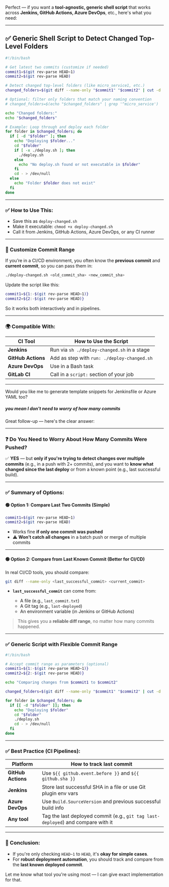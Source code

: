 Perfect — if you want a **tool-agnostic, generic shell script** that works across **Jenkins, GitHub Actions, Azure DevOps**, etc., here's what you need:

---

## ✅ Generic Shell Script to Detect Changed Top-Level Folders

```bash
#!/bin/bash

# Get latest two commits (customize if needed)
commit1=$(git rev-parse HEAD~1)
commit2=$(git rev-parse HEAD)

# Detect changed top-level folders (like micro_service1, etc.)
changed_folders=$(git diff --name-only "$commit1" "$commit2" | cut -d '/' -f1 | sort -u)

# Optional: filter only folders that match your naming convention
# changed_folders=$(echo "$changed_folders" | grep '^micro_service')

echo "Changed folders:"
echo "$changed_folders"

# Example: Loop through and deploy each folder
for folder in $changed_folders; do
  if [ -d "$folder" ]; then
    echo "Deploying $folder..."
    cd "$folder"
    if [ -x ./deploy.sh ]; then
      ./deploy.sh
    else
      echo "No deploy.sh found or not executable in $folder"
    fi
    cd - > /dev/null
  else
    echo "Folder $folder does not exist"
  fi
done
```

---

### ✅ How to Use This:

* Save this as `deploy-changed.sh`
* Make it executable: `chmod +x deploy-changed.sh`
* Call it from Jenkins, GitHub Actions, Azure DevOps, or any CI runner

---

### 🔧 Customize Commit Range

If you’re in a CI/CD environment, you often know the **previous commit** and **current commit**, so you can pass them in:

```bash
./deploy-changed.sh <old_commit_sha> <new_commit_sha>
```

Update the script like this:

```bash
commit1=${1:-$(git rev-parse HEAD~1)}
commit2=${2:-$(git rev-parse HEAD)}
```

So it works both interactively and in pipelines.

---

### 🌍 Compatible With:

| CI Tool            | How to Use the Script                       |
| ------------------ | ------------------------------------------- |
| **Jenkins**        | Run via `sh ./deploy-changed.sh` in a stage |
| **GitHub Actions** | Add as step with `run: ./deploy-changed.sh` |
| **Azure DevOps**   | Use in a Bash task                          |
| **GitLab CI**      | Call in a `script:` section of your job     |

---

Would you like me to generate template snippets for Jenkinsfile or Azure YAML too?

##### you mean I don't need to worry of how many commits 
Great follow-up — here's the clear answer:

---

### ❓ **Do You Need to Worry About How Many Commits Were Pushed?**

✅ **YES** — but **only if you're trying to detect changes over multiple commits** (e.g., in a push with 2+ commits), and you want to **know what changed since the last deploy** or from a known point (e.g., last successful build).

---

### ✅ Summary of Options:

#### 🟢 Option 1: **Compare Last Two Commits (Simple)**

```bash
commit1=$(git rev-parse HEAD~1)
commit2=$(git rev-parse HEAD)
```

* Works fine **if only one commit was pushed**
* ⚠️ **Won’t catch all changes** in a batch push or merge of multiple commits

---

#### 🟢 Option 2: **Compare from Last Known Commit (Better for CI/CD)**

In real CI/CD tools, you should compare:

```bash
git diff --name-only <last_successful_commit> <current_commit>
```

* **`last_successful_commit`** can come from:

  * A file (e.g., `last_commit.txt`)
  * A Git tag (e.g., `last-deployed`)
  * An environment variable (in Jenkins or GitHub Actions)

> This gives you a **reliable diff range**, no matter how many commits happened.

---

### ✅ Generic Script with Flexible Commit Range

```bash
#!/bin/bash

# Accept commit range as parameters (optional)
commit1=${1:-$(git rev-parse HEAD~1)}
commit2=${2:-$(git rev-parse HEAD)}

echo "Comparing changes from $commit1 to $commit2"

changed_folders=$(git diff --name-only "$commit1" "$commit2" | cut -d '/' -f1 | sort -u)

for folder in $changed_folders; do
  if [[ -d "$folder" ]]; then
    echo "Deploying $folder"
    cd "$folder"
    ./deploy.sh
    cd - > /dev/null
  fi
done
```

---

### ✅ Best Practice (CI Pipelines):

| Platform           | How to track last commit                                                         |
| ------------------ | -------------------------------------------------------------------------------- |
| **GitHub Actions** | Use `${{ github.event.before }}` and `${{ github.sha }}`                         |
| **Jenkins**        | Store last successful SHA in a file or use Git plugin env vars                   |
| **Azure DevOps**   | Use `Build.SourceVersion` and previous successful build info                     |
| **Any tool**       | Tag the last deployed commit (e.g., `git tag last-deployed`) and compare with it |

---

### 🧠 Conclusion:

* If you're only checking `HEAD~1` to `HEAD`, it's **okay for simple cases**.
* For **robust deployment automation**, you should track and compare from the **last known deployed commit**.

Let me know what tool you're using most — I can give exact implementation for that.
